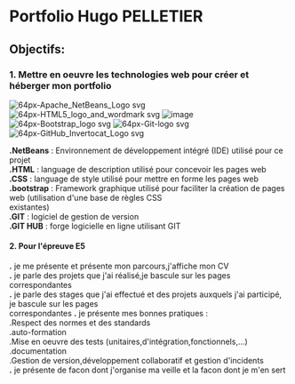 # Portfolio Hugo PELLETIER
## Objectifs:
### **1. Mettre en oeuvre les technologies web pour créer et héberger mon portfolio**
![64px-Apache_NetBeans_Logo svg](https://github.com/user-attachments/assets/ef2e2d7e-34d0-4728-9ec2-7bb77e50e914)
![64px-HTML5_logo_and_wordmark svg](https://github.com/user-attachments/assets/785145a5-e688-4afe-a3c7-68c55a03b829)
![image](https://github.com/user-attachments/assets/04eb01a7-fb52-4c6e-b732-38aa8a6a22b8)
![64px-Bootstrap_logo svg](https://github.com/user-attachments/assets/f67362fd-72ab-4d37-8c6b-595b8c261c0e)
![64px-Git-logo svg](https://github.com/user-attachments/assets/551d72e2-d429-4071-96a8-9ac815298a90)
![64px-GitHub_Invertocat_Logo svg](https://github.com/user-attachments/assets/d7d236fb-5dd4-4b3f-bf4d-488c11353dea)

**.NetBeans** : Environnement de développement intégré (IDE) utilisé pour ce projet  
**.HTML** : language de description utilisé pour concevoir les pages web  
**.CSS** : language de style utilisé pour mettre en forme les pages web  
**.bootstrap** : Framework graphique utilisé pour faciliter la création de pages web (utilisation d'une base de règles CSS  
 existantes)  
**.GIT** : logiciel de gestion de version  
**.GIT HUB** : forge logicielle en ligne utilisant GIT  

#### 2. Pour l'épreuve E5

**.** je me présente et présente mon parcours,j'affiche mon CV  
**.** je parle des projets que j'ai réalisé,je bascule sur les pages correspondantes  
**.** je parle des stages que j'ai effectué et des projets auxquels j'ai participé, je bascule sur les pages  
  correspondantes
**.** je présente mes bonnes pratiques :  
    .Respect des normes et des standards  
    .auto-formation  
    .Mise en oeuvre des tests (unitaires,d'intégration,fonctionnels,...)  
    .documentation  
    .Gestion de version,développement collaboratif et gestion d'incidents  
**.** je présente de facon dont j'organise ma veille et la facon dont je m'en sert  

